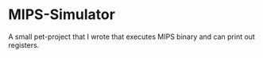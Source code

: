 # MIPS-Simulator
A small pet-project that I wrote that executes MIPS binary and can print out registers.
